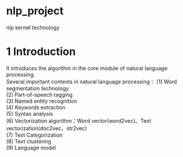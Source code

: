 # nlp_project  
  nlp kernel technology  
# 1 Introduction    
  It introduces the algorithm in the core module of natural language processing.   
  Several important contents in natural language processing： 
  (1) Word segmentation technology  
  (2) Part-of-speech tagging    
  (3) Named entity recognition    
  (4) Keywords extraction    
  (5) Syntax analysis    
  (6) Vectorization algorithm：Word vector(word2vec)、Text vectorization(doc2vec、str2vec)       
  (7) Text Categorization   
  (8) Text clustering   
  (9) Language model  
